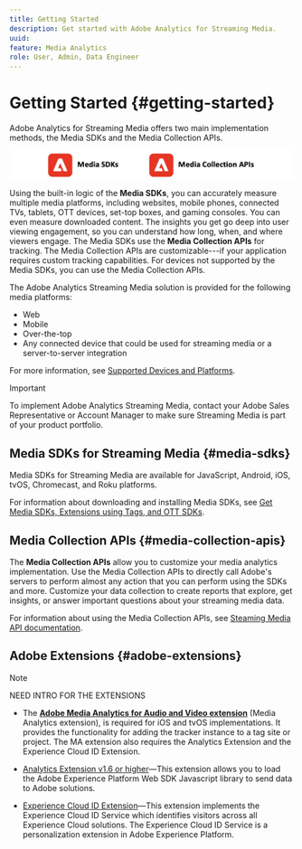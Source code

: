```yaml
---
title: Getting Started
description: Get started with Adobe Analytics for Streaming Media.
uuid:
feature: Media Analytics
role: User, Admin, Data Engineer
---
```


# Getting Started {#getting-started}

Adobe Analytics for Streaming Media offers two main implementation methods, the Media SDKs and the Media Collection APIs.

![methods](assets/getting-started2.png)

Using the built-in logic of the **Media SDKs**, you can accurately measure multiple media platforms, including websites, mobile phones, connected TVs, tablets, OTT devices, set-top boxes, and gaming consoles. You can even measure downloaded content. The insights you get go deep into user viewing engagement, so you can understand how long, when, and where viewers engage. The Media SDKs use the **Media Collection APIs** for tracking. The Media Collection APIs are customizable---if your application requires custom tracking capabilities. For devices not supported by the Media SDKs, you can use the Media Collection APIs.

The Adobe Analytics Streaming Media solution is provided for the following media platforms:

* Web
* Mobile
* Over-the-top
* Any connected device that could be used for streaming media or a server-to-server integration

For more information, see [Supported Devices and Platforms](#_Supported_devices_and).

>[!IMPORTANT]
>
>To implement Adobe Analytics Streaming Media, contact your Adobe Sales Representative or Account Manager to make sure Streaming Media is part of your product portfolio.

## Media SDKs for Streaming Media {#media-sdks}

Media SDKs for Streaming Media are available for JavaScript, Android, iOS, tvOS, Chromecast, and Roku platforms.

For information about downloading and installing Media SDKs, see [Get Media SDKs, Extensions using Tags, and OTT SDKs](/help/getting-started/download-sdks.md).


## Media Collection APIs {#media-collection-apis}

The **Media Collection APIs** allow you to customize your media analytics implementation. Use the Media Collection APIs to directly call Adobe's servers to perform almost any action that you can perform using the SDKs and more. Customize your data collection to create reports that explore, get insights, or answer important questions about your streaming media data.

For information about using the Media Collection APIs, see [Steaming Media API documentation](/help/implementation/media-collection-api/mc-api-overview.md).

## Adobe Extensions {#adobe-extensions}

>[!NOTE]
>
>NEED INTRO FOR THE EXTENSIONS

* The [**Adobe Media Analytics for Audio and Video extension**](https://experienceleague.adobe.com/docs/experience-platform/tags/extensions/adobe/media-analytics/overview.html?lang=en) (Media Analytics extension), is required for iOS and tvOS implementations. It provides the functionality for adding the tracker instance to a tag site or project. The MA extension also requires the Analytics Extension and the Experience Cloud ID Extension.

* [Analytics Extension v1.6 or higher](https://experienceleague.adobe.com/docs/experience-platform/tags/extensions/adobe/analytics/overview.html?lang=en)—This extension allows you to load the Adobe Experience Platform Web SDK Javascript library to send data to Adobe solutions.

* [Experience Cloud ID Extension](https://experienceleague.adobe.com/docs/experience-platform/tags/extensions/adobe/id-service/overview.html?lang=en)—This extension implements the Experience Cloud ID Service which identifies visitors across all Experience Cloud solutions. The Experience Cloud ID Service is a personalization extension in Adobe Experience Platform.
